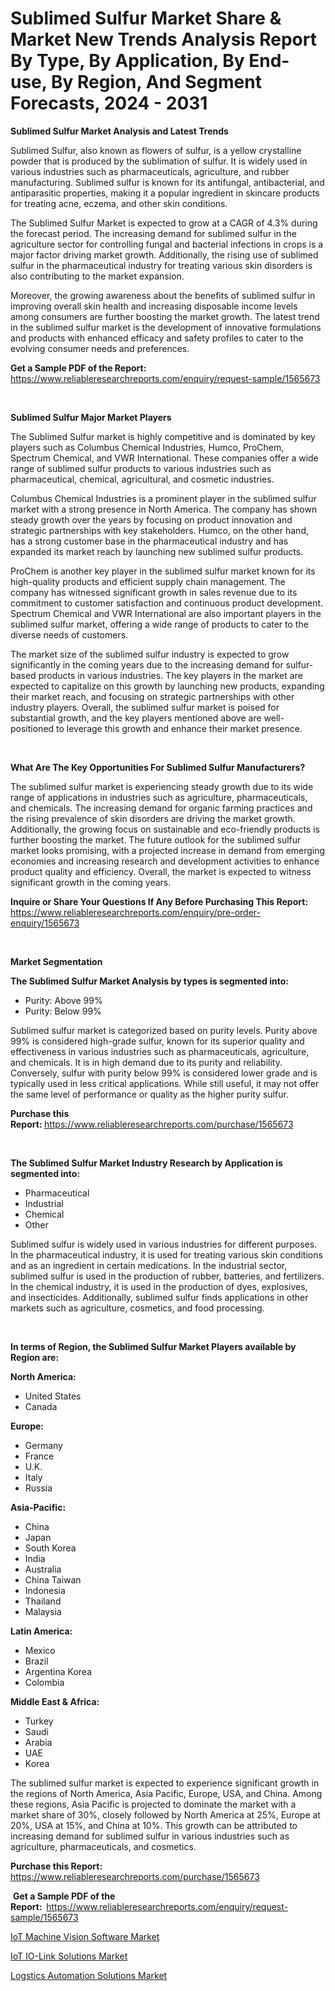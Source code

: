 <p><h1>Sublimed Sulfur Market Share & Market New Trends Analysis Report By Type, By Application, By End-use, By Region, And Segment Forecasts, 2024 - 2031</h1></p><p><strong>Sublimed Sulfur Market Analysis and Latest Trends</strong></p>
<p><p>Sublimed Sulfur, also known as flowers of sulfur, is a yellow crystalline powder that is produced by the sublimation of sulfur. It is widely used in various industries such as pharmaceuticals, agriculture, and rubber manufacturing. Sublimed sulfur is known for its antifungal, antibacterial, and antiparasitic properties, making it a popular ingredient in skincare products for treating acne, eczema, and other skin conditions.</p><p>The Sublimed Sulfur Market is expected to grow at a CAGR of 4.3% during the forecast period. The increasing demand for sublimed sulfur in the agriculture sector for controlling fungal and bacterial infections in crops is a major factor driving market growth. Additionally, the rising use of sublimed sulfur in the pharmaceutical industry for treating various skin disorders is also contributing to the market expansion.</p><p>Moreover, the growing awareness about the benefits of sublimed sulfur in improving overall skin health and increasing disposable income levels among consumers are further boosting the market growth. The latest trend in the sublimed sulfur market is the development of innovative formulations and products with enhanced efficacy and safety profiles to cater to the evolving consumer needs and preferences.</p></p>
<p><strong>Get a Sample PDF of the Report:&nbsp;</strong> <a href="https://www.reliableresearchreports.com/enquiry/request-sample/1565673">https://www.reliableresearchreports.com/enquiry/request-sample/1565673</a></p>
<p>&nbsp;</p>
<p><strong>Sublimed Sulfur Major Market Players</strong></p>
<p><p>The Sublimed Sulfur market is highly competitive and is dominated by key players such as Columbus Chemical Industries, Humco, ProChem, Spectrum Chemical, and VWR International. These companies offer a wide range of sublimed sulfur products to various industries such as pharmaceutical, chemical, agricultural, and cosmetic industries.</p><p>Columbus Chemical Industries is a prominent player in the sublimed sulfur market with a strong presence in North America. The company has shown steady growth over the years by focusing on product innovation and strategic partnerships with key stakeholders. Humco, on the other hand, has a strong customer base in the pharmaceutical industry and has expanded its market reach by launching new sublimed sulfur products.</p><p>ProChem is another key player in the sublimed sulfur market known for its high-quality products and efficient supply chain management. The company has witnessed significant growth in sales revenue due to its commitment to customer satisfaction and continuous product development. Spectrum Chemical and VWR International are also important players in the sublimed sulfur market, offering a wide range of products to cater to the diverse needs of customers.</p><p>The market size of the sublimed sulfur industry is expected to grow significantly in the coming years due to the increasing demand for sulfur-based products in various industries. The key players in the market are expected to capitalize on this growth by launching new products, expanding their market reach, and focusing on strategic partnerships with other industry players. Overall, the sublimed sulfur market is poised for substantial growth, and the key players mentioned above are well-positioned to leverage this growth and enhance their market presence.</p></p>
<p>&nbsp;</p>
<p><strong>What Are The Key Opportunities For Sublimed Sulfur Manufacturers?</strong></p>
<p><p>The sublimed sulfur market is experiencing steady growth due to its wide range of applications in industries such as agriculture, pharmaceuticals, and chemicals. The increasing demand for organic farming practices and the rising prevalence of skin disorders are driving the market growth. Additionally, the growing focus on sustainable and eco-friendly products is further boosting the market. The future outlook for the sublimed sulfur market looks promising, with a projected increase in demand from emerging economies and increasing research and development activities to enhance product quality and efficiency. Overall, the market is expected to witness significant growth in the coming years.</p></p>
<p><strong>Inquire or Share Your Questions If Any Before Purchasing This Report:</strong> <a href="https://www.reliableresearchreports.com/enquiry/pre-order-enquiry/1565673">https://www.reliableresearchreports.com/enquiry/pre-order-enquiry/1565673</a></p>
<p>&nbsp;</p>
<p><strong>Market Segmentation</strong></p>
<p><strong>The Sublimed Sulfur Market Analysis by types is segmented into:</strong></p>
<p><ul><li>Purity: Above 99%</li><li>Purity: Below 99%</li></ul></p>
<p><p>Sublimed sulfur market is categorized based on purity levels. Purity above 99% is considered high-grade sulfur, known for its superior quality and effectiveness in various industries such as pharmaceuticals, agriculture, and chemicals. It is in high demand due to its purity and reliability. Conversely, sulfur with purity below 99% is considered lower grade and is typically used in less critical applications. While still useful, it may not offer the same level of performance or quality as the higher purity sulfur.</p></p>
<p><strong>Purchase this Report:&nbsp;</strong><a href="https://www.reliableresearchreports.com/purchase/1565673">https://www.reliableresearchreports.com/purchase/1565673</a></p>
<p>&nbsp;</p>
<p><strong>The Sublimed Sulfur Market Industry Research by Application is segmented into:</strong></p>
<p><ul><li>Pharmaceutical</li><li>Industrial</li><li>Chemical</li><li>Other</li></ul></p>
<p><p>Sublimed sulfur is widely used in various industries for different purposes. In the pharmaceutical industry, it is used for treating various skin conditions and as an ingredient in certain medications. In the industrial sector, sublimed sulfur is used in the production of rubber, batteries, and fertilizers. In the chemical industry, it is used in the production of dyes, explosives, and insecticides. Additionally, sublimed sulfur finds applications in other markets such as agriculture, cosmetics, and food processing.</p></p>
<p>&nbsp;</p>
<p><strong>In terms of Region, the Sublimed Sulfur Market Players available by Region are:</strong></p>
<p>
    <p> <strong> North America: </strong>
        <ul>
            <li>United States</li>
            <li>Canada</li>
        </ul>
        </p> 
    <p> <strong> Europe: </strong>
        <ul>
            <li>Germany</li>
            <li>France</li>
            <li>U.K.</li>
            <li>Italy</li>
            <li>Russia</li>
        </ul>
        </p> 
    <p> <strong> Asia-Pacific: </strong>
        <ul>
            <li>China</li>
            <li>Japan</li>
            <li>South Korea</li>
            <li>India</li>
            <li>Australia</li>
            <li>China Taiwan</li>
            <li>Indonesia</li>
            <li>Thailand</li>
            <li>Malaysia</li>
        </ul>
        </p> 
    <p> <strong> Latin America: </strong>
        <ul>
            <li>Mexico</li>
            <li>Brazil</li>
            <li>Argentina Korea</li>
            <li>Colombia</li>
        </ul>
        </p> 
    <p> <strong> Middle East & Africa: </strong>
        <ul>
            <li>Turkey</li>
            <li>Saudi</li>
            <li>Arabia</li>
            <li>UAE</li>
            <li>Korea</li>
        </ul>
    </p>
    </p>
<p><p>The sublimed sulfur market is expected to experience significant growth in the regions of North America, Asia Pacific, Europe, USA, and China. Among these regions, Asia Pacific is projected to dominate the market with a market share of 30%, closely followed by North America at 25%, Europe at 20%, USA at 15%, and China at 10%. This growth can be attributed to increasing demand for sublimed sulfur in various industries such as agriculture, pharmaceuticals, and cosmetics.</p></p>
<p><strong>Purchase this Report: </strong><a href="https://www.reliableresearchreports.com/purchase/1565673">https://www.reliableresearchreports.com/purchase/1565673</a></p>
<p>&nbsp;<strong>Get a Sample PDF of the Report:&nbsp;&nbsp;</strong><a href="https://www.reliableresearchreports.com/enquiry/request-sample/1565673">https://www.reliableresearchreports.com/enquiry/request-sample/1565673</a></p>
<p><strong></strong></p>
<p><p><a href="https://view.publitas.com/reportprime-1/iot-machine-vision-software-market-size-reflecting-a-forecast-till-2030-market-by-type-by-application-and-by-geography/">IoT Machine Vision Software Market</a></p><p><a href="https://view.publitas.com/reportprime-1/iot-io-link-solutions-market-with-the-goal-of-estimating-the-market-size-and-future-growth-potential-of-various-market-segments-based-on-component-applications-end-user-and-region/">IoT IO-Link Solutions Market</a></p><p><a href="https://view.publitas.com/reportprime-1/logstics-automation-solutions-market-size-global-industry-overview-market-segmentation-and-forecast-2023-to-2030/">Logstics Automation Solutions Market</a></p></p>